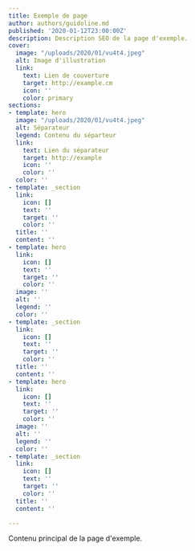```yaml
---
title: Exemple de page
author: authors/guidoline.md
published: '2020-01-12T23:00:00Z'
description: Description SEO de la page d'exemple.
cover:
  image: "/uploads/2020/01/vu4t4.jpeg"
  alt: Image d'illustration
  link:
    text: Lien de couverture
    target: http://example.cm
    icon: ''
    color: primary
sections:
- template: hero
  image: "/uploads/2020/01/vu4t4.jpeg"
  alt: Séparateur
  legend: Contenu du séparteur
  link:
    text: Lien du séparateur
    target: http://example
    icon: ''
    color: ''
  color: ''
- template: _section
  link:
    icon: []
    text: ''
    target: ''
    color: ''
  title: ''
  content: ''
- template: hero
  link:
    icon: []
    text: ''
    target: ''
    color: ''
  image: ''
  alt: ''
  legend: ''
  color: ''
- template: _section
  link:
    icon: []
    text: ''
    target: ''
    color: ''
  title: ''
  content: ''
- template: hero
  link:
    icon: []
    text: ''
    target: ''
    color: ''
  image: ''
  alt: ''
  legend: ''
  color: ''
- template: _section
  link:
    icon: []
    text: ''
    target: ''
    color: ''
  title: ''
  content: ''

---
```

Contenu principal de la page d'exemple.
